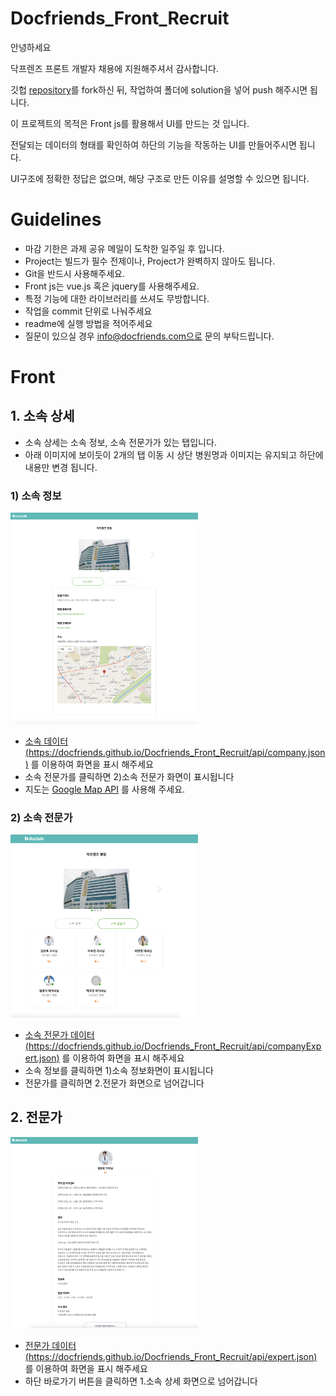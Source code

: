 # Docfriends_Front_Recruit

안녕하세요

닥프렌즈 프론트 개발자 채용에 지원해주셔서 감사합니다.

깃헙 [repository](https://github.com/Docfriends/Docfriends_Front_Recruit)를 fork하신 뒤, 작업하여 폴더에 solution을 넣어 push 해주시면 됩니다.


이 프로젝트의 목적은 Front js를 활용해서 UI를 만드는 것 입니다.

전달되는 데이터의 형태를 확인하여 하단의 기능을 작동하는 UI를 만들어주시면 됩니다.

UI구조에 정확한 정답은 없으며, 해당 구조로 만든 이유를 설명할 수 있으면 됩니다.

# Guidelines

* 마감 기한은 과제 공유 메일이 도착한 일주일 후 입니다.
* Project는 빌드가 필수 전제이나, Project가 완벽하지 않아도 됩니다.
* Git을 반드시 사용해주세요.
* Front js는 vue.js 혹은 jquery를 사용해주세요.
* 특정 기능에 대한 라이브러리를 쓰셔도 무방합니다.
* 작업을 commit 단위로 나눠주세요
* readme에 실행 방법을 적어주세요
* 질문이 있으실 경우 info@docfriends.com으로 문의 부탁드립니다.

# Front

## 1. 소속 상세

* 소속 상세는 소속 정보, 소속 전문가가 있는 탭입니다.
* 아래 이미지에 보이듯이 2개의 탭 이동 시 상단 병원명과 이미지는 유지되고 하단에 내용만 변경 됩니다.

### 1) 소속 정보

<img src="example/1.company-info.png" width="300">

* [소속 데이터(https://docfriends.github.io/Docfriends_Front_Recruit/api/company.json)](https://docfriends.github.io/Docfriends_Front_Recruit/api/company.json) 를 이용하여 화면을 표시 해주세요
* 소속 전문가를 클릭하면 2)소속 전문가 화면이 표시됩니다
* 지도는 [Google Map API](https://developers.google.com/maps/documentation/javascript/overview#maps_map_simple-javascript) 를 사용해 주세요.

### 2) 소속 전문가

<img src="example/2.company-expert.png" width="300">

* [소속 전문가 데이터(https://docfriends.github.io/Docfriends_Front_Recruit/api/companyExpert.json)](https://docfriends.github.io/Docfriends_Front_Recruit/api/companyExpert.json) 를 이용하여 화면을 표시 해주세요
* 소속 정보를 클릭하면 1)소속 정보화면이 표시됩니다
* 전문가를 클릭하면 2.전문가 화면으로 넘어갑니다

## 2. 전문가

<img src="example/3.expert.png" width="300">

* [전문가 데이터(https://docfriends.github.io/Docfriends_Front_Recruit/api/expert.json)](https://docfriends.github.io/Docfriends_Front_Recruit/api/expert.json) 를 이용하여 화면을 표시 해주세요
* 하단 바로가기 버튼을 클릭하면 1.소속 상세 화면으로 넘어갑니다